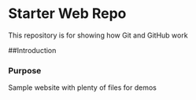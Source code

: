 # Starter Web Repo

This repository is for showing how Git and GitHub work


##Introduction

### Purpose

Sample website with plenty of files for demos
